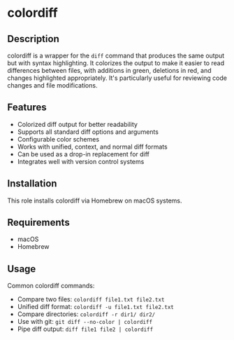# colordiff

## Description

colordiff is a wrapper for the `diff` command that produces the same output but with syntax highlighting. It colorizes the output to make it easier to read differences between files, with additions in green, deletions in red, and changes highlighted appropriately. It's particularly useful for reviewing code changes and file modifications.

## Features

- Colorized diff output for better readability
- Supports all standard diff options and arguments
- Configurable color schemes
- Works with unified, context, and normal diff formats
- Can be used as a drop-in replacement for diff
- Integrates well with version control systems

## Installation

This role installs colordiff via Homebrew on macOS systems.

## Requirements

- macOS
- Homebrew

## Usage

Common colordiff commands:
- Compare two files: `colordiff file1.txt file2.txt`
- Unified diff format: `colordiff -u file1.txt file2.txt`
- Compare directories: `colordiff -r dir1/ dir2/`
- Use with git: `git diff --no-color | colordiff`
- Pipe diff output: `diff file1 file2 | colordiff`

